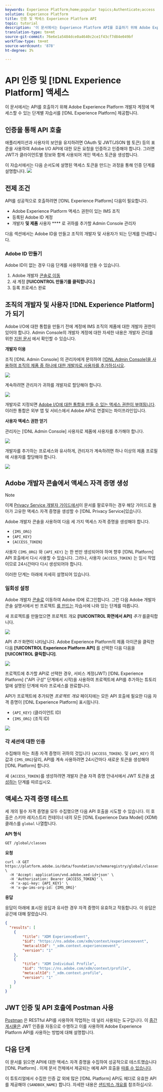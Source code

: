 ```yaml
---
keywords: Experience Platform;home;popular topics;Authenticate;access
solution: Experience Platform
title: 인증 및 액세스 Experience Platform API
topic: tutorial
description: '이 문서에서는 Experience Platform API를 호출하기 위해 Adobe Experience Platform 개발자 계정에 액세스할 수 있는 단계별 자습서를 제공합니다. '
translation-type: tm+mt
source-git-commit: 76e6e1a5484dce0a4640c2ce1f43cf7d84e049bf
workflow-type: tm+mt
source-wordcount: '878'
ht-degree: 3%

---
```



# API 인증 및 [!DNL Experience Platform] 액세스

이 문서에서는 API를 호출하기 위해 Adobe Experience Platform 개발자 계정에 액세스할 수 있는 단계별 자습서를 [!DNL Experience Platform] 제공합니다.

## 인증을 통해 API 호출

애플리케이션과 사용자의 보안을 유지하려면 OAuth 및 JWT(JSON 웹 토큰) 등의 표준을 사용하여 Adobe I/O API에 대한 모든 요청을 인증하고 인증해야 합니다. 그러면 JWT가 클라이언트별 정보와 함께 사용되어 개인 액세스 토큰을 생성합니다.

이 자습서에서는 다음 순서도에 설명된 액세스 토큰을 만드는 과정을 통해 인증 단계를 설명합니다.
![](images/authentication/authentication-flowchart.png)

## 전제 조건

API를 성공적으로 호출하려면 [!DNL Experience Platform] 다음이 필요합니다.

* Adobe Experience Platform 액세스 권한이 있는 IMS 조직
* 등록된 Adobe ID 계정
* 개발자 **및 제품** 사용자 **** 로 귀하를 추가할 Admin Console 관리자

다음 섹션에서는 Adobe ID을 만들고 조직의 개발자 및 사용자가 되는 단계를 안내합니다.

### Adobe ID 만들기

Adobe ID이 없는 경우 다음 단계를 사용하여를 만들 수 있습니다.

1. Adobe 개발자 [콘솔로 이동](https://console.adobe.io)
2. 새 계정 **[!UICONTROL 만들기를 클릭합니다.]**
3. 등록 프로세스 완료

## 조직의 개발자 및 사용자 [!DNL Experience Platform] 가 되기

Adobe I/O에 대한 통합을 만들기 전에 계정에 IMS 조직의 제품에 대한 개발자 권한이 있어야 합니다. Admin Console의 개발자 계정에 대한 자세한 내용은 개발자 관리를 위한 [지원 문서](https://helpx.adobe.com/kr/enterprise/using/manage-developers.html) 에서 확인할 수 있습니다.

**개발자 이용**

조직 [!DNL Admin Console] 의 관리자에게 문의하여 [[!DNL Admin Console]을 사용하여 조직의 제품 중 하나에 대한 개발자로 사용자를 추가하십시오](https://adminconsole.adobe.com/).

![](images/authentication/assign-developer.png)

계속하려면 관리자가 귀하를 개발자로 할당해야 합니다.

![](images/authentication/add-developer.png)

개발자로 지정되면 [Adobe I/O에 대한 통합을 만들 수 있는 액세스 권한이 부여됩니다](https://www.adobe.com/go/devs_console_ui). 이러한 통합은 외부 앱 및 서비스에서 Adobe API로 연결되는 파이프라인입니다.

**사용자 액세스 권한 얻기**

관리자는 [!DNL Admin Console] 사용자로 제품에 사용자를 추가해야 합니다.

![](images/authentication/assign-users.png)

개발자를 추가하는 프로세스와 유사하게, 관리자가 계속하려면 하나 이상의 제품 프로필에 사용자를 할당해야 합니다.

![](images/authentication/assign-user-details.png)

## Adobe 개발자 콘솔에서 액세스 자격 증명 생성

>[!NOTE]
>
>이제 [Privacy Service 개발자 가이드에서](../privacy-service/api/getting-started.md)이 문서를 팔로우하는 경우 해당 가이드로 돌아가 고유한 액세스 자격 증명을 생성할 수 [!DNL Privacy Service]있습니다.

Adobe 개발자 콘솔을 사용하여 다음 세 가지 액세스 자격 증명을 생성해야 합니다.

* `{IMS_ORG}`
* `{API_KEY}`
* `{ACCESS_TOKEN}`

사용자 `{IMS_ORG}` 와 `{API_KEY}` 는 한 번만 생성되어야 하며 향후 [!DNL Platform] API 호출에서 다시 사용할 수 있습니다. 그러나, 사용자 `{ACCESS_TOKEN}` 는 임시 작업이므로 24시간마다 다시 생성되어야 합니다.

이러한 단계는 아래에 자세히 설명되어 있습니다.

### 일회성 설정

Adobe 개발자 [콘솔로](https://www.adobe.com/go/devs_console_ui) 이동하여 Adobe ID에 로그인합니다. 그런 다음 Adobe 개발자 콘솔 설명서에서 빈 프로젝트 [를 만드는](https://www.adobe.io/apis/experienceplatform/console/docs.html#!AdobeDocs/adobeio-console/master/projects-empty.md) 자습서에 나와 있는 단계를 따릅니다.

새 프로젝트를 만들었으면 프로젝트 개요 **[!UICONTROL 화면에서 API]** _추가_ 를클릭합니다.

![](images/authentication/add-api-button.png)

API _추가_ 화면이 나타납니다. Adobe Experience Platform의 제품 아이콘을 클릭한 다음 **[!UICONTROL Experience Platform API]** 를 선택한 다음 다음을 **[!UICONTROL 클릭합니다]**.

![](images/authentication/add-platform-api.png)

프로젝트에 추가할 API로 선택한 경우, 서비스 계정(JWT) [!DNL Experience Platform] (&quot;API 구성&quot; 단계에서 시작)을 사용하여 프로젝트에 API를 [](https://www.adobe.io/apis/experienceplatform/console/docs.html#!AdobeDocs/adobeio-console/master/services-add-api-jwt.md) 추가하는 튜토리얼에 설명된 단계에 따라 프로세스를 완료합니다.

API가 프로젝트에 추가되면 _프로젝트 개요_ 페이지에는 모든 API 호출에 필요한 다음 자격 증명이 [!DNL Experience Platform] 표시됩니다.

* `{API_KEY}` (클라이언트 ID)
* `{IMS_ORG}` (조직 ID)

![](./images/authentication/api-key-ims-org.png)

### 각 세션에 대한 인증

수집해야 하는 최종 자격 증명이 귀하의 것입니다 `{ACCESS_TOKEN}`. 및 `{API_KEY}` 의 값과 `{IMS_ORG}`달리, API를 계속 사용하려면 24시간마다 새로운 토큰을 생성해야 [!DNL Platform] 합니다.

새 `{ACCESS_TOKEN}`를 생성하려면 개발자 콘솔 자격 증명 안내서에서 JWT 토큰을 [생성하는](https://www.adobe.io/apis/experienceplatform/console/docs.html#!AdobeDocs/adobeio-console/master/credentials.md) 단계를 따르십시오.

## 액세스 자격 증명 테스트

세 개의 필수 자격 증명을 모두 수집했으면 다음 API 호출을 시도할 수 있습니다. 이 호출은 스키마 레지스트리 컨테이너 내의 모든 [!DNL Experience Data Model] (XDM) 클래스를 `global` 나열합니다.

**API 형식**

```http
GET /global/classes
```

**요청**

```SHELL
curl -X GET https://platform.adobe.io/data/foundation/schemaregistry/global/classes \
  -H 'Accept: application/vnd.adobe.xed-id+json' \
  -H 'Authorization: Bearer {ACCESS_TOKEN}' \
  -H 'x-api-key: {API_KEY}' \
  -H 'x-gw-ims-org-id: {IMS_ORG}'
```

**응답**

응답이 아래에 표시된 응답과 유사한 경우 자격 증명이 유효하고 작동합니다. 이 응답은 공간에 대해 잘렸습니다.

```JSON
{
  "results": [
    {
        "title": "XDM ExperienceEvent",
        "$id": "https://ns.adobe.com/xdm/context/experienceevent",
        "meta:altId": "_xdm.context.experienceevent",
        "version": "1"
    },
    {
        "title": "XDM Individual Profile",
        "$id": "https://ns.adobe.com/xdm/context/profile",
        "meta:altId": "_xdm.context.profile",
        "version": "1"
    }
  ]
}
```

## JWT 인증 및 API 호출에 Postman 사용

[Postman](https://www.postman.com/) 은 RESTful API를 사용하여 작업하는 데 널리 사용되는 도구입니다. 이 [중간 게시물은](https://medium.com/adobetech/using-postman-for-jwt-authentication-on-adobe-i-o-7573428ffe7f) JWT 인증을 자동으로 수행하고 이를 사용하여 Adobe Experience Platform API를 사용하는 방법에 대해 설명합니다.

## 다음 단계

이 문서를 읽으면 API에 대한 액세스 자격 증명을 수집하여 성공적으로 테스트했습니다 [!DNL Platform] . 이제 문서 전체에서 제공되는 예제 API 호출을 [따를 수 있습니다](../landing/documentation/overview.md).

이 튜토리얼에서 수집한 인증 값 외에 많은 [!DNL Platform] API도 헤더로 유효한 API를 제공해야 `{SANDBOX_NAME}` 합니다. 자세한 내용은 [샌드박스 개요를](../sandboxes/home.md) 참조하십시오.